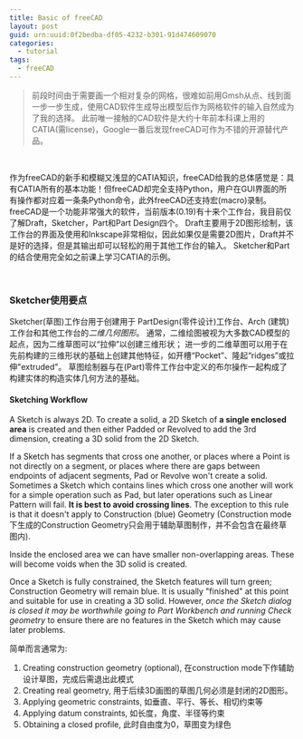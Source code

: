 ```yaml
---
title: Basic of freeCAD
layout: post
guid: urn:uuid:0f2bedba-df05-4232-b301-91d474609070
categories:
  - tutorial
tags:
  - freeCAD
---
```



> 前段时间由于需要画一个相对复杂的网格，很难如前用Gmsh从点、线到面一步一步生成，使用CAD软件生成导出模型后作为网格软件的输入自然成为了我的选择。 此前唯一接触的CAD软件是大约十年前本科课上用的CATIA(需license)，Google一番后发现freeCAD可作为不错的开源替代产品。


&nbsp;

作为freeCAD的新手和模糊又浅显的CATIA知识，freeCAD给我的总体感觉是：具有CATIA所有的基本功能！但freeCAD却完全支持Python，用户在GUI界面的所有操作都对应着一条条Python命令，此外freeCAD还支持宏(macro)录制。
freeCAD是一个功能非常强大的软件，当前版本(0.19)有十来个工作台，我目前仅了解Draft，Sketcher，Part和Part Design四个。
Draft主要用于2D图形绘制，该工作台的界面及使用和Inkscape非常相似，因此如果仅是需要2D图片，Draft并不是好的选择，但是其输出却可以轻松的用于其他工作台的输入。
Sketcher和Part的结合使用完全如之前课上学习CATIA的示例。

&nbsp;

### Sketcher使用要点

Sketcher(草图)工作台用于创建用于 PartDesign(零件设计)工作台、Arch (建筑)工作台和其他工作台的*二维几何图形*。 通常，二维绘图被视为大多数CAD模型的起点，因为二维草图可以“拉伸”以创建三维形状；
进一步的二维草图可以用于在先前构建的三维形状的基础上创建其他特征，如开槽“Pocket”、隆起“ridges”或拉伸"extruded"。 草图绘制器与在(Part)零件工作台中定义的布尔操作一起构成了构建实体的构造实体几何方法的基础。

#### Sketching Workflow
A Sketch is always 2D. To create a solid, a 2D Sketch of **a single enclosed area** is created and then either Padded or Revolved to add the 3rd dimension, creating a 3D solid from the 2D Sketch.

If a Sketch has segments that cross one another, or places where a Point is not directly on a segment, or places where there are gaps between endpoints of adjacent segments, Pad or Revolve won't create a solid. 
Sometimes a Sketch which contains lines which cross one another will work for a simple operation such as Pad, but later operations such as Linear Pattern will fail. **It is best to avoid crossing lines**. 
The exception to this rule is that it doesn't apply to Construction (blue) Geometry (Construction mode下生成的Construction Geometry只会用于辅助草图制作，并不会包含在最终草图内).

Inside the enclosed area we can have smaller non-overlapping areas. These will become voids when the 3D solid is created.

Once a Sketch is fully constrained, the Sketch features will turn green; Construction Geometry will remain blue. It is usually "finished" at this point and suitable for use in creating a 3D solid. 
However, *once the Sketch dialog is closed it may be worthwhile going to Part Workbench and running Check geometry* to ensure there are no features in the Sketch which may cause later problems.

简单而言通常为:
1. Creating construction geometry (optional), 在construction mode下作辅助设计草图，完成后需退出此模式
2. Creating real geometry, 用于后续3D画图的草图几何必须是封闭的2D图形。
3. Applying geometric constraints, 如垂直、平行、等长、相切约束等
4. Applying datum constraints, 如长度，角度、半径等约束
5. Obtaining a closed profile, 此时自由度为0，草图变为绿色
